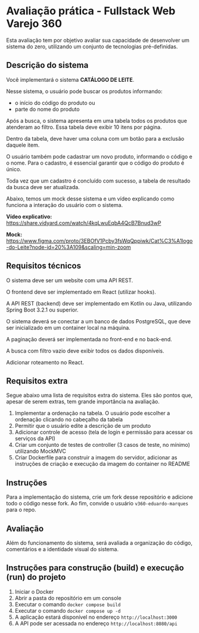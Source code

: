 # Avaliação prática - Fullstack Web Varejo 360

Esta avaliação tem por objetivo avaliar sua capacidade de desenvolver um sistema do zero, utilizando um conjunto de tecnologias pré-definidas.

## Descrição do sistema

Você implementará o sistema **CATÁLOGO DE LEITE**.

Nesse sistema, o usuário pode buscar os produtos informando:
- o início do código do produto ou
- parte do nome do produto

Após a busca, o sistema apresenta em uma tabela todos os produtos que atenderam ao filtro. Essa tabela deve exibir 10 itens por página.

Dentro da tabela, deve haver uma coluna com um botão para a exclusão daquele item.

O usuário também pode cadastrar um novo produto, informando o código e o nome. Para o cadastro, é essencial garantir que o código do produto é único.

Toda vez que um cadastro é concluído com sucesso, a tabela de resultado da busca deve ser atualizada.

Abaixo, temos um mock desse sistema e um vídeo explicando como funciona a interação do usuário com o sistema.

**Vídeo explicativo:** https://share.vidyard.com/watch/4kqLwuEqbA4QcB7Bnud3wP

**Mock:** https://www.figma.com/proto/3EBOfV1Pcby3fsWqQppiwk/Cat%C3%A1logo-do-Leite?node-id=20%3A109&scaling=min-zoom

## Requisitos técnicos

O sistema deve ser um website com uma API REST.

O frontend deve ser implementado em React (utilizar hooks). 

A API REST (backend) deve ser implementado em Kotlin ou Java, utilizando Spring Boot 3.2.1 ou superior. 

O sistema deverá se conectar a um banco de dados PostgreSQL, que deve ser inicializado em um container local na máquina.

A paginação deverá ser implementada no front-end e no back-end.

A busca com filtro vazio deve exibir todos os dados disponíveis.

Adicionar roteamento no React.


## Requisitos extra

Segue abaixo uma lista de requisitos extra do sistema. Eles são pontos que, apesar de serem extras, tem grande importância na avaliação.

1. Implementar a ordenação na tabela. O usuário pode escolher a ordenação clicando no cabeçalho da tabela
2. Permitir que o usuário edite a descrição de um produto
3. Adicionar controle de acesso (tela de login e permissão para acessar os serviços da API)
4. Criar um conjunto de testes de controller (3 casos de teste, no mínimo) utilizando MockMVC
5. Criar Dockerfile para construir a imagem do servidor, adicionar as instruções de criação e execução da imagem do container no README


## Instruções

Para a implementação do sistema, crie um fork desse repositório e adicione todo o código nesse fork. Ao fim, convide o usuário `v360-eduardo-marques` para o repo.


## Avaliação

Além do funcionamento do sistema, será avaliada a organização do código, comentários e a identidade visual do sistema.


## Instruções para construção (build) e execução (run) do projeto

1. Iniciar o Docker
2. Abrir a pasta do repositório em um console
3. Executar o comando `docker compose build`
4. Executar o comando `docker compose up -d`
5. A aplicação estará disponível no endereço `http://localhost:3000`
6. A API pode ser acessada no endereço `http://localhost:8080/api`

